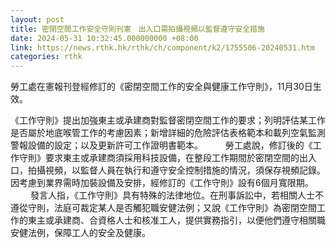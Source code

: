 ```yaml
---
layout: post
title: 密閉空間工作安全守則刊憲　出入口需拍攝視頻以監督遵守安全措施
date: 2024-05-31 10:32:45.000000000 +08:00
link: https://news.rthk.hk/rthk/ch/component/k2/1755506-20240531.htm
categories: rthk
---
```


勞工處在憲報刊登經修訂的《密閉空間工作的安全與健康工作守則》，11月30日生效。

《工作守則》提出加強東主或承建商對監督密閉空間工作的要求；列明評估某工作是否屬於地底喉管工作的考慮因素；新增詳細的危險評估表格範本和載列空氣監測警報設備的設定；以及更新許可工作證明書範本。
　　 
勞工處說，修訂後的《工作守則》要求東主或承建商須採用科技設備，在整段工作期間於密閉空間的出入口，拍攝視頻，以監督人員在執行和遵守安全控制措施的情況，須保存視頻記錄。因考慮到業界需時加裝設備及安排，經修訂的《工作守則》設有6個月寬限期。
　　 
發言人指，《工作守則》具有特殊的法律地位。在刑事訴訟中，若相關人士不遵從守則，法庭可裁定某人是否觸犯職安健法例；又說《工作守則》為密閉空間工作的東主或承建商、合資格人士和核准工人，提供實務指引，以便他們遵守相關職安健法例，保障工人的安全及健康。

